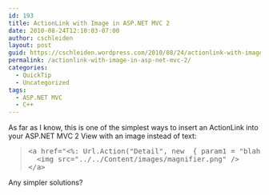 ```yaml
---
id: 193
title: ActionLink with Image in ASP.NET MVC 2
date: 2010-08-24T12:10:03-07:00
author: cschleiden
layout: post
guid: https://cschleiden.wordpress.com/2010/08/24/actionlink-with-image-in-asp-net-mvc-2/
permalink: /actionlink-with-image-in-asp-net-mvc-2/
categories:
  - QuickTip
  - Uncategorized
tags:
  - ASP.NET MVC
  - C++
---
```

As far as I know, this is one of the simplest ways to insert an ActionLink into your ASP.NET MVC 2 View with an image instead of text:

<div>
  <blockquote>
    <pre>&lt;a href="&lt;%: Url.Action("Detail", new  { param1 = "blah" } )  %&gt;"&gt;
  &lt;img src="../../Content/images/magnifier.png" /&gt;
&lt;/a&gt;</pre>
  </blockquote>
</div>

Any simpler solutions?
